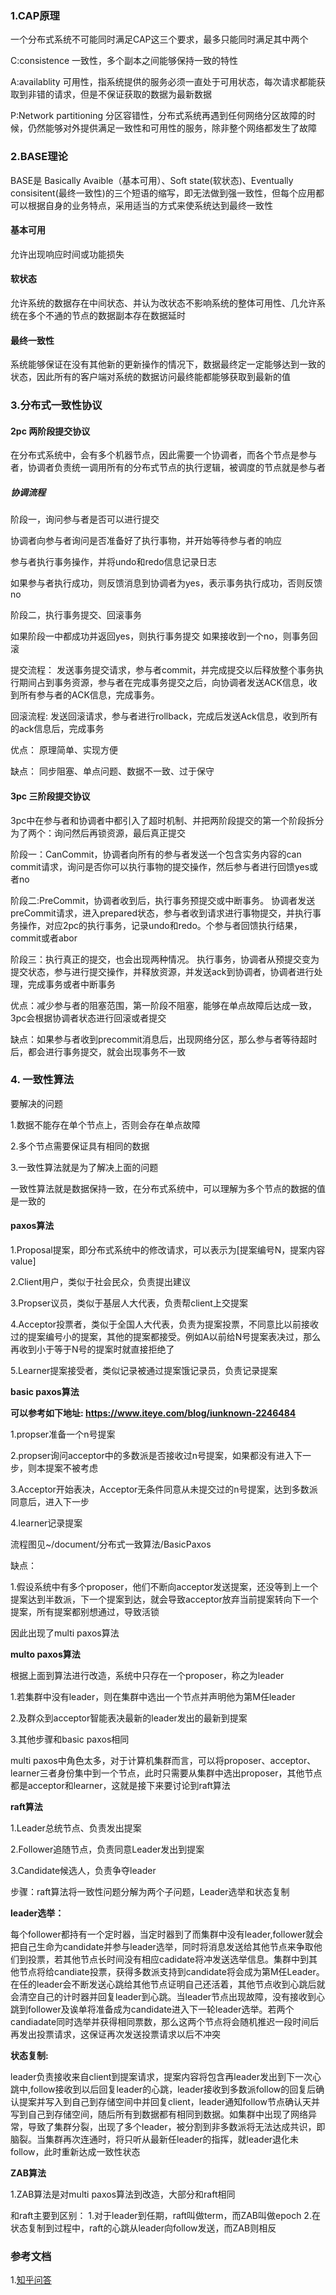 ### 1.CAP原理

一个分布式系统不可能同时满足CAP这三个要求，最多只能同时满足其中两个

C:consistence 一致性，多个副本之间能够保持一致的特性

A:availablity 可用性，指系统提供的服务必须一直处于可用状态，每次请求都能获取到非错的请求，但是不保证获取的数据为最新数据

P:Network partitioning 分区容错性，分布式系统再遇到任何网络分区故障的时候，仍然能够对外提供满足一致性和可用性的服务，除非整个网络都发生了故障

### 2.BASE理论

BASE是 Basically Avaible（基本可用）、Soft state(软状态)、Eventually consisitent(最终一致性)的三个短语的缩写，即无法做到强一致性，但每个应用都可以根据自身的业务特点，采用适当的方式来使系统达到最终一致性

#### 基本可用

允许出现响应时间或功能损失

#### 软状态

允许系统的数据存在中间状态、并认为改状态不影响系统的整体可用性、几允许系统在多个不通的节点的数据副本存在数据延时

#### 最终一致性

系统能够保证在没有其他新的更新操作的情况下，数据最终定一定能够达到一致的状态，因此所有的客户端对系统的数据访问最终能都能够获取到最新的值

### 3.分布式一致性协议

#### 2pc 两阶段提交协议

在分布式系统中，会有多个机器节点，因此需要一个协调者，而各个节点是参与者，协调者负责统一调用所有的分布式节点的执行逻辑，被调度的节点就是参与者

##### 协调流程

阶段一，询问参与者是否可以进行提交

协调者向参与者询问是否准备好了执行事物，并开始等待参与者的响应

参与者执行事务操作，并将undo和redo信息记录日志

如果参与者执行成功，则反馈消息到协调者为yes，表示事务执行成功，否则反馈no

阶段二，执行事务提交、回滚事务

如果阶段一中都成功并返回yes，则执行事务提交
如果接收到一个no，则事务回滚

提交流程：
发送事务提交请求，参与者commit，并完成提交以后释放整个事务执行期间占到事务资源，参与者在完成事务提交之后，向协调者发送ACK信息，收到所有参与者的ACK信息，完成事务。


回滚流程:
发送回滚请求，参与者进行rollback，完成后发送Ack信息，收到所有的ack信息后，完成事务

优点：
原理简单、实现方便

缺点：
同步阻塞、单点问题、数据不一致、过于保守


#### 3pc 三阶段提交协议

3pc中在参与者和协调者中都引入了超时机制、并把两阶段提交的第一个阶段拆分为了两个：询问然后再锁资源，最后真正提交

阶段一：CanCommit，协调者向所有的参与者发送一个包含实务内容的can commit请求，询问是否你可以执行事物的提交操作，然后参与者进行回馈yes或者no

阶段二:PreCommit，协调者收到后，执行事务预提交或中断事务。
协调者发送preCommit请求，进入prepared状态，参与者收到请求进行事物提交，并执行事务操作，对应2pc的执行事务，记录undo和redo。个参与者回馈执行结果，commit或者abor

阶段三：执行真正的提交，也会出现两种情况。
执行事务，协调者从预提交变为提交状态，参与进行提交操作，并释放资源，并发送ack到协调者，协调者进行处理，完成事务或者中断事务

优点：减少参与者的阻塞范围，第一阶段不阻塞，能够在单点故障后达成一致，3pc会根据协调者状态进行回滚或者提交

缺点：如果参与者收到precommit消息后，出现网络分区，那么参与者等待超时后，都会进行事务提交，就会出现事务不一致

### 4. 一致性算法

要解决的问题

1.数据不能存在单个节点上，否则会存在单点故障

2.多个节点需要保证具有相同的数据

3.一致性算法就是为了解决上面的问题

一致性算法就是数据保持一致，在分布式系统中，可以理解为多个节点的数据的值是一致的


#### paxos算法

1.Proposal提案，即分布式系统中的修改请求，可以表示为[提案编号N，提案内容value]

2.Client用户，类似于社会民众，负责提出建议

3.Propser议员，类似于基层人大代表，负责帮client上交提案

4.Acceptor投票者，类似于全国人大代表，负责为提案投票，不同意比以前接收过的提案编号小的提案，其他的提案都接受。例如A以前给N号提案表决过，那么再收到小于等于N号的提案时就直接拒绝了

5.Learner提案接受者，类似记录被通过提案饿记录员，负责记录提案

**basic paxos算法**

**可以参考如下地址: https://www.iteye.com/blog/iunknown-2246484**

1.propser准备一个n号提案

2.propser询问acceptor中的多数派是否接收过n号提案，如果都没有进入下一步，则本提案不被考虑

3.Acceptor开始表决，Acceptor无条件同意从未提交过的n号提案，达到多数派同意后，进入下一步

4.learner记录提案

流程图见~/document/分布式一致算法/BasicPaxos


缺点：

1.假设系统中有多个proposer，他们不断向acceptor发送提案，还没等到上一个提案达到半数派，下一个提案到达，就会导致acceptor放弃当前提案转向下一个提案，所有提案都别想通过，导致活锁

因此出现了multi paxos算法

**multo paxos算法**

根据上面到算法进行改造，系统中只存在一个proposer，称之为leader

1.若集群中没有leader，则在集群中选出一个节点并声明他为第M任leader

2.及群众到acceptor智能表决最新的leader发出的最新到提案

3.其他步骤和basic paxos相同

multi paxos中角色太多，对于计算机集群而言，可以将proposer、acceptor、learner三者身份集中到一个节点，此时只需要从集群中选出proposer，其他节点都是acceptor和learner，这就是接下来要讨论到raft算法


**raft算法**

1.Leader总统节点、负责发出提案

2.Follower追随节点，负责同意Leader发出到提案

3.Candidate候选人，负责争夺leader

步骤：raft算法将一致性问题分解为两个子问题，Leader选举和状态复制

**leader选举：**

每个follower都持有一个定时器，当定时器到了而集群中没有leader,follower就会把自己生命为candidate并参与leader选举，同时将消息发送给其他节点来争取他们到投票，若其他节点长时间没有相应cadidate将冲发送选举信息。集群中到其他节点将给candiate投票，获得多数派支持到candidate将会成为第M任Leader。在任的leader会不断发送心跳给其他节点证明自己还活着，其他节点收到心跳后就会清空自己的计时器并回复leader到心跳。当leader节点出现故障，没有接收到心跳到follower及诶单将准备成为candidate进入下一轮leader选举。若两个candiadate同时选举并获得相同票数，那么这两个节点将会随机推迟一段时间后再发出投票请求，这保证再次发送投票请求以后不冲突


**状态复制:**

leader负责接收来自client到提案请求，提案内容将包含再leader发出到下一次心跳中,follow接收到以后回复leader的心跳，leader接收到多数派follow的回复后确认提案并写入到自己到存储空间中并回复client，leader通知follow节点确认天并写到自己到存储空间，随后所有到数据都有相同到数据。如集群中出现了网络异常，导致了集群分裂，出现了多个leader，被分割到非多数派将无法达成共识，即脑裂。当集群再次连通时，将只听从最新任leader的指挥，就leader退化未follow，此时重新达成一致性状态


**ZAB算法**

1.ZAB算法是对multi paxos算法到改造，大部分和raft相同

和raft主要到区别：
1.对于leader到任期，raft叫做term，而ZAB叫做epoch
2.在状态复制到过程中，raft的心跳从leader向follow发送，而ZAB则相反

### 参考文档

1.[知乎问答](https://www.zhihu.com/question/440584986/answer/1691549932)
